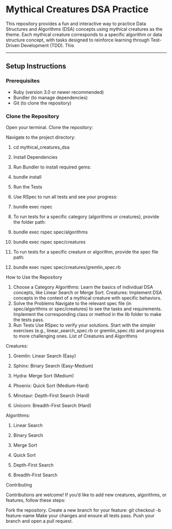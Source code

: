 # **Mythical Creatures DSA Practice**

This repository provides a fun and interactive way to practice Data Structures and Algorithms (DSA) concepts using mythical creatures as the theme. Each mythical creature corresponds to a specific algorithm or data structure concept, with tasks designed to reinforce learning through Test-Driven Development (TDD). This 

---

## **Setup Instructions**

### **Prerequisites**
- Ruby (version 3.0 or newer recommended)
- Bundler (to manage dependencies)
- Git (to clone the repository)

### **Clone the Repository**
Open your terminal.
Clone the repository:
  
Navigate to the project directory:

1. cd mythical_creatures_dsa
   
2. Install Dependencies
   
3. Run Bundler to install required gems:
   
4. bundle install
   
5. Run the Tests
    
6. Use RSpec to run all tests and see your progress:
    
7. bundle exec rspec
    
8. To run tests for a specific category (algorithms or creatures), provide the folder path:
    
9. bundle exec rspec spec/algorithms
    
10. bundle exec rspec spec/creatures
    
11. To run tests for a specific creature or algorithm, provide the spec file path:
    
12. bundle exec rspec spec/creatures/gremlin_spec.rb

How to Use the Repository

1. Choose a Category
Algorithms: Learn the basics of individual DSA concepts, like Linear Search or Merge Sort.
Creatures: Implement DSA concepts in the context of a mythical creature with specific behaviors.
2. Solve the Problems
Navigate to the relevant spec file (in spec/algorithms or spec/creatures) to see the tasks and requirements.
Implement the corresponding class or method in the lib folder to make the tests pass.
3. Run Tests
Use RSpec to verify your solutions.
Start with the simpler exercises (e.g., linear_search_spec.rb or gremlin_spec.rb) and progress to more challenging ones.
List of Creatures and Algorithms

Creatures:

1. Gremlin: Linear Search (Easy)

2. Sphinx: Binary Search (Easy-Medium)

3. Hydra: Merge Sort (Medium)

4. Phoenix: Quick Sort (Medium-Hard)

5. Minotaur: Depth-First Search (Hard)

6. Unicorn: Breadth-First Search (Hard)

Algorithms:

1. Linear Search

2. Binary Search

3. Merge Sort

4. Quick Sort

5. Depth-First Search

6. Breadth-First Search

Contributing

Contributions are welcome! If you’d like to add new creatures, algorithms, or features, follow these steps:

Fork the repository.
Create a new branch for your feature:
git checkout -b feature-name
Make your changes and ensure all tests pass.
Push your branch and open a pull request.
